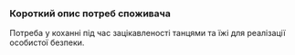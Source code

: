 ###  Короткий опис потреб споживача

Потреба у коханні під час зацікавленості танцями та їжі для реалізації особистої безпеки.
